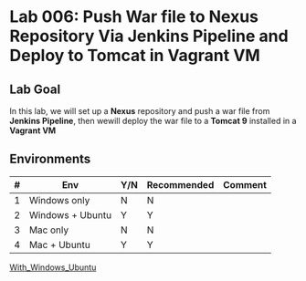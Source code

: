 # Lab 006: Push War file to Nexus Repository Via Jenkins Pipeline and Deploy to Tomcat in Vagrant VM

## Lab Goal

In this lab, we will set up a **Nexus** repository and push a war file from **Jenkins Pipeline**, then wewill deploy the war file to a **Tomcat 9** installed in a **Vagrant VM**

## Environments

| #  | Env  | Y/N  | Recommended   |  Comment |
|---|---|---|---|---|
| 1 | Windows only | N | N |   |
| 2 | Windows + Ubuntu | Y | Y |   |
| 3 | Mac only | N | N |   |
| 4 | Mac + Ubuntu | Y | Y |   |

[With_Windows_Ubuntu](02_Y_Windows_Ubuntu.md)

<!--
[Windows Only](01_Y_WindowsOnly.md)

[With_Windows_Ubuntu](02_Y_Windows_Ubuntu.md)

[Mac Only](03_YN_MacOnly.md)

[With_Mac_Ubuntu](04_Y_Mac_Ubuntu.md)
-->
